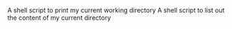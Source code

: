 A shell script to print my current working directory
A shell script to list out the content of my current directory
